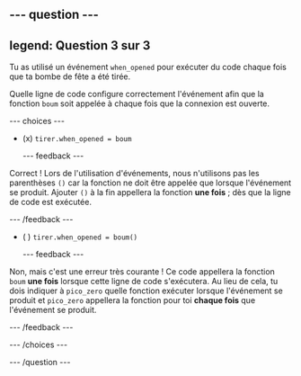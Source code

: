 
--- question ---
---
legend: Question 3 sur 3
---

Tu as utilisé un événement `when_opened` pour exécuter du code chaque fois que ta bombe de fête a été tirée.

Quelle ligne de code configure correctement l'événement afin que la fonction `boum` soit appelée à chaque fois que la connexion est ouverte.

--- choices ---

- (x) `tirer.when_opened = boum`

  --- feedback ---

Correct ! Lors de l'utilisation d'événements, nous n'utilisons pas les parenthèses `()` car la fonction ne doit être appelée que lorsque l'événement se produit. Ajouter `()` à la fin appellera la fonction **une fois** ; dès que la ligne de code est exécutée.

  --- /feedback ---

- ( ) `tirer.when_opened = boum()`

  --- feedback ---

Non, mais c'est une erreur très courante ! Ce code appellera la fonction `boum` **une fois** lorsque cette ligne de code s'exécutera. Au lieu de cela, tu dois indiquer à `pico_zero` quelle fonction exécuter lorsque l'événement se produit et `pico_zero` appellera la fonction pour toi **chaque fois** que l'événement se produit.

  --- /feedback ---

--- /choices ---

--- /question ---

